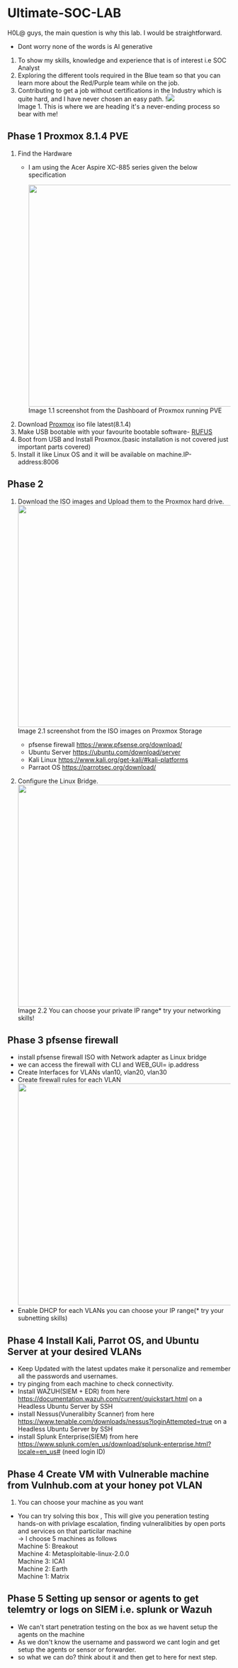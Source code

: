 # Ultimate-SOC-LAB
H0L@ guys, the main question is why this lab. I would be straightforward.
* Dont worry none of the words is AI generative
1. To show my skills, knowledge and experience that is of interest i.e SOC Analyst
2. Exploring the different tools required in the Blue team so that you can learn more about the Red/Purple team while on the job.
3. Contributing to get a job without certifications in the Industry which is quite hard, and I have never chosen an easy path.
   !<img src="https://github.com/user-attachments/assets/9d361b5f-e9c4-4133-af63-6b2d7cc5e467" ><br /> Image 1. This is where we are heading it's a never-ending process so bear with me!


## Phase 1 Proxmox 8.1.4 PVE 
1. Find the Hardware
   - I am using the Acer Aspire XC-885 series given the below specification
   
       <img src="https://github.com/mark-nirdesh/Ultimate-SOC--LAB/assets/53371402/4e5d38f9-ff4a-43e0-aefa-0cacf46e1a07" width="500px"><br /> 
       Image 1.1 screenshot from the Dashboard of Proxmox running PVE
2.  Download [Proxmox](https://www.proxmox.com/en/downloads/proxmox-virtual-environment/iso) iso file latest(8.1.4)
3.  Make USB bootable with your favourite bootable software- [RUFUS](https://rufus.ie/en/)
4.  Boot from USB and Install Proxmox.(basic installation is not covered just important parts covered)
5.  Install it like Linux OS and it will be available  on  machine.IP-address:8006
   
## Phase 2 
1. Download the ISO images and Upload them to the Proxmox hard drive.
   <img src="https://github.com/user-attachments/assets/7daae5dd-74d8-4118-9497-35bfb2d10c0e" width="500px"><br /> Image 2.1 screenshot from the ISO images on Proxmox Storage
   -  pfsense firewall https://www.pfsense.org/download/
   -  Ubuntu Server https://ubuntu.com/download/server
   -  Kali Linux https://www.kali.org/get-kali/#kali-platforms
   -  Parraot OS https://parrotsec.org/download/

2. Configure the Linux Bridge.<br />
    <img src="https://github.com/user-attachments/assets/036377f8-04f7-4f9c-b5d2-53495dd3fa23" width="500px"><br /> Image 2.2  You can choose your private IP range* try your networking skills!
## Phase 3 pfsense firewall 
   - install pfsense firewall ISO with Network adapter as Linux bridge
   - we can access the firewall with CLI and WEB_GUI= ip.address
   - Create Interfaces for VLANs vlan10, vlan20, vlan30
   - Create firewall rules for each VLAN <br /><img src="https://github.com/user-attachments/assets/bd004fc3-9dc8-46d0-a809-488a187ebdf7" width="500px"><br />
   - Enable DHCP for each VLANs you can choose your IP range(* try  your subnetting skills)
## Phase 4 Install Kali, Parrot OS, and Ubuntu Server at  your desired VLANs
-  Keep Updated with the latest updates make it personalize and remember all the passwords and usernames.
-  try pinging from each machine to check connectivity.
-  Install  WAZUH(SIEM + EDR) from here https://documentation.wazuh.com/current/quickstart.html on a Headless Ubuntu Server by SSH  
-  install Nessus(Vuneralibity Scanner) from here https://www.tenable.com/downloads/nessus?loginAttempted=true on a Headless Ubuntu Server by SSH
-  install Splunk Enterprise(SIEM) from here https://www.splunk.com/en_us/download/splunk-enterprise.html?locale=en_us# (need login ID) 
## Phase 4 Create VM with Vulnerable machine from Vulnhub.com at your honey pot VLAN
1. You can choose your machine as you want
- You can try solving this box , This will give you peneration testing hands-on with privlage escalation, finding vulneralibities by open ports and services on that particilar machine
   <br />-> I choose 5 machines as follows<br />Machine 5: Breakout <br /> Machine 4: Metasploitable-linux-2.0.0 <br /> Machine 3: ICA1 <br />Machine 2: Earth <br /> Machine 1: Matrix

## Phase 5 Setting up sensor or agents to get telemtry or logs on SIEM i.e. splunk or Wazuh
- We can't start penetration testing on the box as we havent setup the agents on the machine
- As we don't know the username and password we cant login and get setup the agents or sensor or forwarder.
- so what we can do? think about it and then get to here for next step.
       

  
